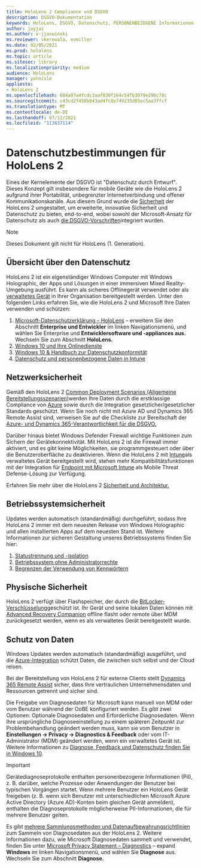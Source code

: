 ```yaml
---
title: HoloLens 2 Compliance und DSGVO
description: DSGVO-Dokumentation
keywords: HoloLens, DSGVO, Datenschutz, PERSONENBEZOGENE Informationen
author: joyjaz
ms.author: v-jjaswinski
ms.reviewer: skerewala, evmiller
ms.date: 02/05/2021
ms.prod: hololens
ms.topic: article
ms.sitesec: library
ms.localizationpriority: medium
audience: HoloLens
manager: yannisle
appliesto:
- HoloLens 2
ms.openlocfilehash: 684a97a4fcdc3aaf830f164c54fb3079e296c78c
ms.sourcegitcommit: c43cd2f450b643ad4fc8e749235d03ec5aa3ffcf
ms.translationtype: MT
ms.contentlocale: de-DE
ms.lasthandoff: 07/12/2021
ms.locfileid: "113637114"
---
```

# <a name="hololens-2-privacy-statement"></a>Datenschutzbestimmungen für HoloLens 2

Eines der Kernelemente der DSGVO ist "Datenschutz durch Entwurf". Dieses Konzept gilt insbesondere für mobile Geräte wie die HoloLens 2 aufgrund ihrer Portabilität, unbegrenzter Internetverbindung und offener Kommunikationskanäle. Aus diesem Grund wurde die [Sicherheit](/hololens/security-architecture) der HoloLens 2 umgestaltet, um erweiterte, innovative Sicherheit und Datenschutz zu bieten, end-to-end, wobei sowohl der Microsoft-Ansatz für Datenschutz als auch [die DSGVO-Vorschriften](https://privacy.microsoft.com/)integriert wurden.

 >[!NOTE]
> Dieses Dokument gilt nicht für HoloLens (1. Generation).

## <a name="privacy-overview"></a>Übersicht über den Datenschutz

HoloLens 2 ist ein eigenständiger Windows Computer mit Windows Holographic, der Apps und Lösungen in einer immersiven Mixed Reality-Umgebung ausführt. Es kann als sicheres Offlinegerät verwendet oder als [verwaltetes Gerät](/mem/intune/fundamentals/windows-holographic-for-business) in Ihrer Organisation bereitgestellt werden. Unter den folgenden Links erfahren Sie, wie die HoloLens 2 und Microsoft Ihre Daten verwenden und schützen:

1. [Microsoft-Datenschutzerklärung – HoloLens](https://privacy.microsoft.com/privacystatement) – erweitern Sie den Abschnitt **Enterprise und Entwickler** im linken Navigationsmenü, und wählen Sie Enterprise und **Entwicklersoftware und -appliances aus.** Wechseln Sie zum Abschnitt **HoloLens.**
2. [Windows 10 und Ihre Onlinedienste](https://privacy.microsoft.com/windows10privacy)
3. [Windows 10 & Handbuch zur Datenschutzkonformität](/windows/privacy/windows-10-and-privacy-compliance)
4. [Datenschutz und personenbezogene Daten in Intune](/mem/intune/protect/privacy-personal-data)

## <a name="network-security"></a>Netzwerksicherheit
Gemäß den HoloLens 2 [Common Deployment Scenarios (Allgemeine Bereitstellungsszenarien)](/hololens/common-scenarios)werden Ihre Daten durch die erstklassige Compliance von [Azure](/azure/compliance/) sowie durch die Integration gesetzlicher/gesetzlicher Standards geschützt. Wenn Sie noch nicht mit Azure AD und Dynamics 365 Remote Assist sind, verweisen Sie auf die Checkliste zur Bereitschaft der [Azure- und Dynamics 365-Verantwortlichkeit für die DSGVO.](/compliance/regulatory/gdpr-arc-azure-dynamics)

Darüber hinaus bietet Windows Defender Firewall wichtige Funktionen zum Sichern der Gerätekonnektivität. Mit HoloLens 2 ist die Firewall immer aktiviert, und es gibt keine Möglichkeiten, sie programmgesteuert oder über die Benutzeroberfläche zu deaktivieren. Wenn die HoloLens 2 mit [Intune](/mem/intune/protect/device-compliance-get-started)als verwaltetes Gerät bereitgestellt wird, stehen mehr Kompatibilitätsfunktionen mit der Integration für [Endpoint mit Microsoft Intune](/mem/intune/protect/advanced-threat-protection) als Mobile Threat Defense-Lösung zur Verfügung.

Erfahren Sie mehr über die HoloLens 2 [Sicherheit und Architektur.](/hololens/security-architecture)

## <a name="os-security"></a>Betriebssystemsicherheit
Updates werden automatisch (standardmäßig) durchgeführt, sodass Ihre HoloLens 2 immer mit dem neuesten Release von Windows Holographic und allen installierten Apps auf dem neuesten Stand ist. Weitere Informationen zur sicheren Gestaltung unseres Betriebssystems finden Sie hier:

1. [Statustrennung und -isolation](/hololens/security-state-separation-isolation)
1. [Betriebssystem ohne Administratorrechte](/hololens/security-adminless-os)
1. [Begrenzen der Verwendung von Kennwörtern](/hololens/security-limiting-password-use)

## <a name="physical-security"></a>Physische Sicherheit
HoloLens 2 verfügt über Flashspeicher, der durch die [BitLocker-Verschlüsselung](/hololens/security-encryption-data-protection)geschützt ist. Ihr Gerät und seine lokalen Daten können mit [Advanced Recovery Companion](https://www.microsoft.com/p/advanced-recovery-companion/9p74z35sfrs8#activetab=pivot:overviewtab) offline flasht oder remote über MDM zurückgesetzt werden, wenn es als verwaltetes Gerät bereitgestellt wurde.

## <a name="data-protection"></a>Schutz von Daten
Windows Updates werden automatisch (standardmäßig) ausgeführt, und die [Azure-Integration](/hololens/security-encryption-data-protection#Azure-integration) schützt Daten, die zwischen sich selbst und der Cloud reisen.

Bei der Bereitstellung von HoloLens 2 für externe Clients stellt [Dynamics 365 Remote Assist](/hololens/hololens2-deployment-guide) sicher, dass Ihre vertraulichen Unternehmensdaten und Ressourcen getrennt und sicher sind.

Die Freigabe von Diagnosedaten für Microsoft kann manuell von MDM oder vom Benutzer während der OoBE konfiguriert werden. Es gibt zwei Optionen: Optionale Diagnosedaten und Erforderliche Diagnosedaten. Wenn Ihre ursprüngliche Diagnoseeinstellung zu einem späteren Zeitpunkt zur Problembehandlung geändert werden muss, kann sie vom Benutzer in **Einstellungen -> Privacy -> Diagnostics & Feedback** oder vom IT-Administrator (MDM) geändert werden, wenn ein verwaltetes Gerät ist. Weitere Informationen zu [Diagnose, Feedback und Datenschutz finden Sie in Windows 10](https://support.microsoft.com/windows/diagnostics-feedback-and-privacy-in-windows-10-28808a2b-a31b-dd73-dcd3-4559a5199319).

> [!Important]
> Gerätediagnoseprotokolle enthalten personenbezogene Informationen (PiI), z. B. darüber, welche Prozesse oder Anwendungen der Benutzer bei typischen Vorgängen startet. Wenn mehrere Benutzer ein HoloLens Gerät freigeben (z. B. wenn sich Benutzer mit unterschiedlichen Microsoft Azure Active Directory (Azure AD)-Konten beim gleichen Gerät anmelden), enthalten die Diagnoseprotokolle möglicherweise PII-Informationen, die für mehrere Benutzer gelten.

Es gibt [mehrere Sammlungsmethoden und Datenaufbewahrungsrichtlinien](/hololens/hololens-diagnostic-logs) zum Sammeln von Diagnosedaten aus der HoloLens 2.  Weitere Informationen dazu, wie Microsoft Diagnosedaten sammelt und verwendet, finden Sie unter [Microsoft Privacy Statement – Diagnostics](https://privacy.microsoft.com/privacystatement) – expand **Windows** im linken Navigationsmenü, und wählen Sie **Diagnose** aus. Wechseln Sie zum Abschnitt **Diagnose.**
